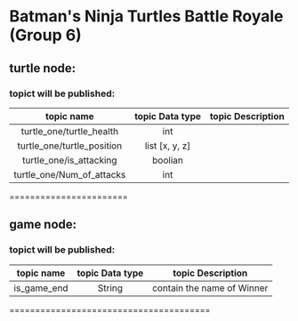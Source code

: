 # Batman's Ninja Turtles Battle Royale (Group 6)

## turtle node:
### topict will be published: 
| topic name                 | topic Data type  | topic Description |
| :------------------------: | :--------------: | ----------------- |
| turtle_one/turtle_health   |      int         |                   |
| turtle_one/turtle_position |   list [x, y, z] |                   |
| turtle_one/is_attacking    |     boolian      |                   |
| turtle_one/Num_of_attacks  |       int        |                   |


=======================
## game node:
### topict will be published: 
| topic name                 | topic Data type  | topic Description |
| :------------------------: | :--------------: | ----------------- |
| is_game_end                |      String      |  contain the name of Winner |
=======================================